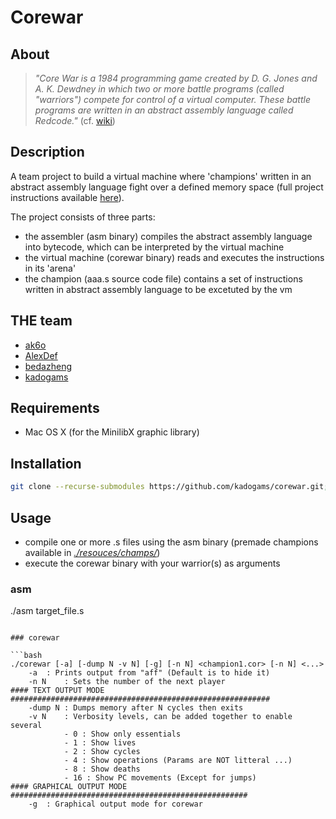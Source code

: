 # Corewar

## About
> _"Core War is a 1984 programming game created by D. G. Jones and A. K. Dewdney in which two or more battle programs (called "warriors") compete for control of a virtual computer. These battle programs are written in an abstract assembly language called Redcode."_ (cf. [wiki](https://en.wikipedia.org/wiki/Core_War))

## Description

A team project to build a virtual machine where 'champions' written in an abstract assembly language fight over a defined memory space (full project instructions available [here](https://github.com/kadogams/42_projects/tree/master/corewar/resources/pdfs)).

The project consists of three parts:
- the assembler (asm binary) compiles the abstract assembly language into bytecode, which can be interpreted by the virtual machine
- the virtual machine (corewar binary) reads and executes the instructions in its 'arena'
- the champion (aaa.s source code file) contains a set of instructions written in abstract assembly language to be excetuted by the vm

## THE team
- [ak6o](https://bitbucket.org/%7B344991d2-71c3-4cd6-bf1f-30622ef14e1e%7D/)
- [AlexDef](https://bitbucket.org/%7B5662d1ce-264b-4d2b-a354-1b6599d12034%7D/)
- [bedazheng](https://github.com/bedazheng)
- [kadogams](https://github.com/kadogams)

## Requirements

- Mac OS X (for the MinilibX graphic library)

## Installation

```bash
git clone --recurse-submodules https://github.com/kadogams/corewar.git; cd corewar; make
```

## Usage

- compile one or more .s files using the asm binary (premade champions available in [_./resouces/champs/_](https://github.com/kadogams/42_projects/tree/master/corewar/resources/champs))
- execute the corewar binary with your warrior(s) as arguments

### asm


./asm target_file.s
```

### corewar

```bash
./corewar [-a] [-dump N -v N] [-g] [-n N] <champion1.cor> [-n N] <...>
	-a	: Prints output from "aff" (Default is to hide it)
	-n N	: Sets the number of the next player
#### TEXT OUTPUT MODE ##########################################################
	-dump N	: Dumps memory after N cycles then exits
	-v N	: Verbosity levels, can be added together to enable several
			- 0 : Show only essentials
			- 1 : Show lives
			- 2 : Show cycles
			- 4 : Show operations (Params are NOT litteral ...)
			- 8 : Show deaths
			- 16 : Show PC movements (Except for jumps)
#### GRAPHICAL OUTPUT MODE #####################################################
	-g	: Graphical output mode for corewar
```
